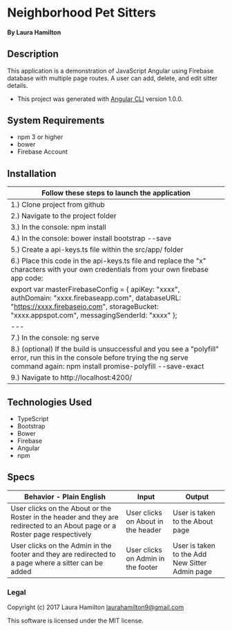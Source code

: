 # Neighborhood Pet Sitters

#### By Laura Hamilton

## Description

This application is a demonstration of JavaScript Angular using Firebase database with multiple page routes. A user can add, delete, and edit sitter details.

* This project was generated with [Angular CLI](https://github.com/angular/angular-cli) version 1.0.0.

## System Requirements

* npm 3 or higher
* bower
* Firebase Account

## Installation
|Follow these steps to launch the application|
|---|
|1.) Clone project from github|
|2.) Navigate to the project folder|
|3.) In the console: npm install|
|4.) In the console: bower install bootstrap --save|
|5.) Create a api-keys.ts file within the src/app/ folder|
|6.) Place this code in the api-keys.ts file and replace the "x" characters with your own credentials from your own firebase app code:
 export var masterFirebaseConfig = { apiKey: "xxxx", authDomain: "xxxx.firebaseapp.com", databaseURL: "https://xxxx.firebaseio.com", storageBucket: "xxxx.appspot.com", messagingSenderId: "xxxx" };|
|---|
|7.) In the console: ng serve|
|8.) (optional) If the build is unsuccessful and you see a "polyfill" error, run this in the console before trying the ng serve command again: npm install promise-polyfill --save-exact|
|9.) Navigate to http://localhost:4200/|

## Technologies Used

* TypeScript
* Bootstrap
* Bower
* Firebase
* Angular
* npm

## Specs

|Behavior - Plain English|Input|Output|
|---|---|---|
|User clicks on the About or the Roster in the header and they are redirected to an About page or a Roster page respectively|User clicks on About in the header|User is taken to the About page|
|User clicks on the Admin in the footer and they are redirected to a page where a sitter can be added|User clicks on Admin in the footer|User is taken to the Add New Sitter Admin page|

### Legal

Copyright (c) 2017 Laura Hamilton laurahamilton9@gmail.com

This software is licensed under the MIT license.
